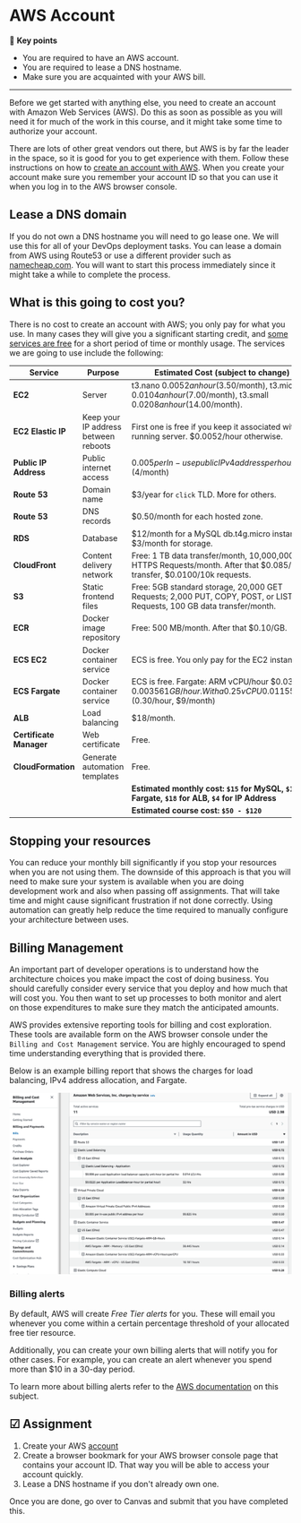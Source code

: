 # AWS Account

🔑 **Key points**

- You are required to have an AWS account.
- You are required to lease a DNS hostname.
- Make sure you are acquainted with your AWS bill.

---

Before we get started with anything else, you need to create an account with Amazon Web Services (AWS). Do this as soon as possible as you will need it for much of the work in this course, and it might take some time to authorize your account.

There are lots of other great vendors out there, but AWS is by far the leader in the space, so it is good for you to get experience with them. Follow these instructions on how to [create an account with AWS](https://aws.amazon.com/premiumsupport/knowledge-center/create-and-activate-aws-account/). When you create your account make sure you remember your account ID so that you can use it when you log in to the AWS browser console.

## Lease a DNS domain

If you do not own a DNS hostname you will need to go lease one. We will use this for all of your DevOps deployment tasks. You can lease a domain from AWS using Route53 or use a different provider such as [namecheap.com](namecheap.com). You will want to start this process immediately since it might take a while to complete the process.

## What is this going to cost you?

There is no cost to create an account with AWS; you only pay for what you use. In many cases they will give you a significant starting credit, and [some services are free](https://aws.amazon.com/free) for a short period of time or monthly usage. The services we are going to use include the following:

| Service                 | Purpose                              | Estimated Cost (subject to change)                                                                                      |
| ----------------------- | ------------------------------------ | ----------------------------------------------------------------------------------------------------------------------- |
| **EC2**                 | Server                               | t3.nano $0.0052 an hour ($3.50/month), t3.micro $0.0104 an hour ($7.00/month), t3.small $0.0208 an hour ($14.00/month). |
| **EC2 Elastic IP**      | Keep your IP address between reboots | First one is free if you keep it associated with a running server. $0.0052/hour otherwise.                              |
| **Public IP Address**   | Public internet access               | $0.005 per In-use public IPv4 address per hour. ($4/month)                                                              |
| **Route 53**            | Domain name                          | $3/year for `click` TLD. More for others.                                                                               |
| **Route 53**            | DNS records                          | $0.50/month for each hosted zone.                                                                                       |
| **RDS**                 | Database                             | $12/month for a MySQL db.t4g.micro instance. $3/month for storage.                                                      |
| **CloudFront**          | Content delivery network             | Free: 1 TB data transfer/month, 10,000,000 HTTPS Requests/month. After that $0.085/TB transfer, $0.0100/10k requests.   |
| **S3**                  | Static frontend files                | Free: 5GB standard storage, 20,000 GET Requests; 2,000 PUT, COPY, POST, or LIST Requests, 100 GB data transfer/month.   |
| **ECR**                 | Docker image repository              | Free: 500 MB/month. After that $0.10/GB.                                                                                |
| **ECS EC2**             | Docker container service             | ECS is free. You only pay for the EC2 instance.                                                                         |
| **ECS Fargate**         | Docker container service             | ECS is free. Fargate: ARM vCPU/hour $0.03238, $0.00356 1 GB/hour. With a 0.25 vCPU 0.011551/hr. ($0.30/hour, $9/month)  |
| **ALB**                 | Load balancing                       | $18/month.                                                                                                              |
| **Certificate Manager** | Web certificate                      | Free.                                                                                                                   |
| **CloudFormation**      | Generate automation templates        | Free.                                                                                                                   |
|                         |                                      | **Estimated monthly cost: `$15` for MySQL, `$10` for Fargate, `$18` for ALB, `$4` for IP Address**                      |
|                         |                                      | **Estimated course cost: `$50 - $120`**                                                                                 |

## Stopping your resources

You can reduce your monthly bill significantly if you stop your resources when you are not using them. The downside of this approach is that you will need to make sure your system is available when you are doing development work and also when passing off assignments. That will take time and might cause significant frustration if not done correctly. Using automation can greatly help reduce the time required to manually configure your architecture between uses.

## Billing Management

An important part of developer operations is to understand how the architecture choices you make impact the cost of doing business. You should carefully consider every service that you deploy and how much that will cost you. You then want to set up processes to both monitor and alert on those expenditures to make sure they match the anticipated amounts.

AWS provides extensive reporting tools for billing and cost exploration. These tools are available form on the AWS browser console under the `Billing and Cost Management` service. You are highly encouraged to spend time understanding everything that is provided there.

Below is an example billing report that shows the charges for load balancing, IPv4 address allocation, and Fargate.

![Billing report](billingReport.png)

### Billing alerts

By default, AWS will create _Free Tier alerts_ for you. These will email you whenever you come within a certain percentage threshold of your allocated free tier resource.

Additionally, you can create your own billing alerts that will notify you for other cases. For example, you can create an alert whenever you spend more than $10 in a 30-day period.

To learn more about billing alerts refer to the [AWS documentation](https://docs.aws.amazon.com/AmazonCloudWatch/latest/monitoring/monitor_estimated_charges_with_cloudwatch.html) on this subject.

## ☑ Assignment

1. Create your AWS [account](https://aws.amazon.com/premiumsupport/knowledge-center/create-and-activate-aws-account/)
1. Create a browser bookmark for your AWS browser console page that contains your account ID. That way you will be able to access your account quickly.
1. Lease a DNS hostname if you don't already own one.

Once you are done, go over to Canvas and submit that you have completed this.
